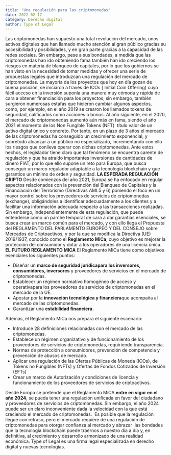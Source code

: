 ```yaml
---
title: "Una regulación para las criptomonedas"
date: 2022-02-17
category: Derecho digital
author: Type of Legal
---
```


Las criptomonedas han supuesto una total revolución del mercado, unos activos digitales que han llamado mucho atención al gran público gracias su accesibilidad y posibilidades, y en gran parte gracias a la capacidad de las redes sociales. Sin embargo, pese a sus bondades, a medida que las criptomonedas han ido obteniendo fama también han ido creciendo los riesgos en materia de blanqueo de capitales, por lo que los gobiernos se han visto en la necesidad de tomar medidas y ofrecer una serie de propuestas legales que introduzcan una regulación del mercado de criptomonedas. La mayoría de los proyectos que hoy en día gozan de buena posición, se iniciaron a través de ICOs ( Initial Coin Offering) cuyo fácil acceso en la inversión suponía una manera muy cómoda y rápida de cara a obtener financiación para los proyectos, sin embargo, también surgieron numerosas estafas que hicieron cambiar algunos aspectos, como, por ejemplo, en el año 2019 se crearon los llamados tokens de seguridad, calificados como acciones o bonos. Al año siguiente, en el 2020, el mercado de criptomonedas aumentó aún más en fama, siendo el año 2021 el momento de los Non Fungible Tokens (NFT)  título valor de un activo digital único y concreto. Por tanto, en un plazo de 3 años el mercado de las criptomonedas ha conseguido un crecimiento exponencial, y sobretodo alcanzar a un público no especializado, incrementando con ello los riesgos que conlleva operar con dichas criptomonedas. Ante estos hechos, el legislador tiene claro que tal fenómeno se encuentra carente de regulación y que ha atraído importantes inversiones de cantidades de dinero FIAT, por lo que ello supone un reto para Europa, que busca conseguir un marco regulador adaptable a la tecnología blockchain y que garantice un mínimo de orden y seguridad. **LA ESPERADA REGULACIÓN CRIPTO** Desde comienzos del año 2021, Europa se ha enfocado en regular aspectos relacionados con la prevención del Blanqueo de Capitales y la Financiación del Terrorismo (Directivas AML5 y 6) poniendo el foco en un mayor control sobre los proveedores de servicios de criptomonedas (exchange), obligándoles a identificar adecuadamente a los clientes y a facilitar una información adecuada respecto a las transacciones realizadas. Sin embargo, independientemente de esta regulación, que puede entenderse como un parche temporal de cara a dar garantías esenciales, se busca crear un marco común para el mercado, y con ello llega el Propuesta del REGLAMENTO DEL PARLAMENTO EUROPEO Y DEL CONSEJO sobre Mercados de Criptoactivos, y por la que se modifica la Directiva (UE) 2019/1937, conocido como el **Reglamento MiCa**, cuyo objetivo es mejorar la protección del consumidor y dotar a los operadores de una licencia única. **EL FUTURO REGLAMENTO MICA** El Reglamento MiCa tiene como objetivos esenciales los siguientes puntos:

*   Diseñar un **marco de seguridad jurídicapara los inversores, consumidores, inversores** y proveedores de servicios en el mercado de criptomonedas.
*   Establecer un régimen normativo homogéneo de acceso y operativapara los proveedores de servicios de criptomonedas en el mercado de la UE.
*   Apostar por la **innovación tecnológica y financiera**que acompaña al mercado de las criptomonedas.
*   Garantizar una **estabilidad financiera.**

Además, el Reglamento MiCa nos prepara el siguiente escenario:

*   Introduce 28 definiciones relacionadas con el mercado de las criptomonedas.
*   Establece un régimen organizativo y de funcionamiento de los proveedores de servicios de criptomonedas, requiriendo transparencia.
*   Normas de protección a consumidores, prevención de competencia y prevención de abusos de mercado.
*   Aplicar una regulación de las Ofertas Públicas de Moneda (ICOs), de Tokens no Fungibles (NFTs) y Ofertas de Fondos Cotizados de Inversión (EFTs)
*   Crear un marco de Autorización y condiciones de licencia y funcionamiento de los proveedores de servicios de criptoactivos.

Desde Europa se pretende que el Reglamento MiCA **entre en vigor en el año 2024**, se pueda tener una regulación unificada en favor del ciudadano y proveedores de servicios de criptomonedas. Sin embargo, el año 2024 puede ser un claro inconveniente dada la velocidad con la que está creciendo el mercado de criptomonedas.  Es posible que la regulación llegue con retraso, pero el mercado requiere de una regulación de criptomonedas para otorgar confianza al mercado y abrazar  las bondades que la tecnología blockchain puede traernos a nuestro día a día y, en definitiva, al crecimiento y desarrollo armonizado de una realidad económica. Type of Legal es una firma legal especializada en derecho digital y nuevas tecnologías.
